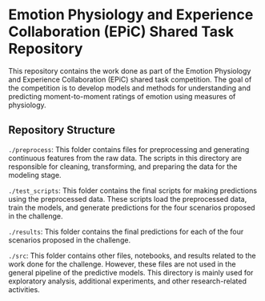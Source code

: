 # Emotion Physiology and Experience Collaboration (EPiC) Shared Task Repository
This repository contains the work done as part of the Emotion Physiology and Experience Collaboration (EPiC) shared task competition. The goal of the competition is to develop models and methods for understanding and predicting moment-to-moment ratings of emotion using measures of physiology.

## Repository Structure

`./preprocess`: This folder contains files for preprocessing and generating continuous features from the raw data. The scripts in this directory are responsible for cleaning, transforming, and preparing the data for the modeling stage.

`./test_scripts`: This folder contains the final scripts for making predictions using the preprocessed data. These scripts load the preprocessed data, train the models, and generate predictions for the four scenarios proposed in the challenge.

`./results`: This folder contains the final predictions for each of the four scenarios proposed in the challenge. 

`./src`: This folder contains other files, notebooks, and results related to the work done for the challenge. However, these files are not used in the general pipeline of the predictive models. This directory is mainly used for exploratory analysis, additional experiments, and other research-related activities.
